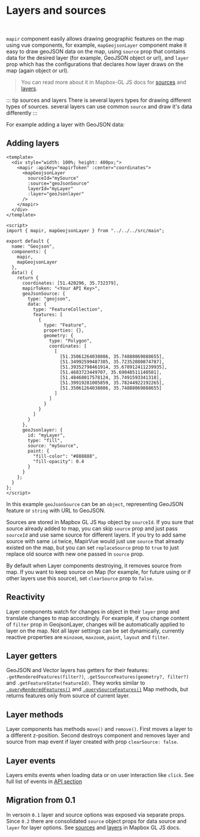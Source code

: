 # Layers and sources

<br />

<ClientOnly>
  <Geojson />
</ClientOnly>

`mapir` component easily allows drawing geographic features on the map using vue components, for example, `mapGeojsonLayer` component make it easy to draw geoJSON data on the map, using `source` prop that contains data for the desired layer (for example, GeoJSON object or url), and `layer` prop which has the configurations that declares how layer draws on the map (again object or url).

> You can read more about it in Mapbox-GL JS docs for [sources](https://docs.mapbox.com/mapbox-gl-js/api/#sources) and [layers](https://docs.mapbox.com/mapbox-gl-js/style-spec/#layers).

::: tip sources and layers
There is several layers types for drawing different types of sources.
several layers can use common `source` and draw it's data differently
:::

For example adding a layer with GeoJSON data:

## Adding layers

```vue
<template>
  <div style="width: 100%; height: 400px;">
    <mapir :apiKey="mapirToken" :center="coordinates">
      <mapGeojsonLayer
        sourceId="mySource"
        :source="geoJsonSource"
        layerId="myLayer"
        :layer="geoJsonlayer"
      />
    </mapir>
  </div>
</template>

<script>
import { mapir, mapGeojsonLayer } from "../../../src/main";

export default {
  name: "Geojson",
  components: {
    mapir,
    mapGeojsonLayer
  },
  data() {
    return {
      coordinates: [51.420296, 35.732379],
      mapirToken: "<Your API Key>",
      geoJsonSource: {
        type: "geojson",
        data: {
          type: "FeatureCollection",
          features: [
            {
              type: "Feature",
              properties: {},
              geometry: {
                type: "Polygon",
                coordinates: [
                  [
                    [51.35061264038086, 35.74888069888655],
                    [51.34992599487305, 35.72352080874787],
                    [51.39352798461914, 35.678912411239935],
                    [51.4683723449707, 35.69048511140501],
                    [51.48468017578124, 35.7491593341318],
                    [51.39919281005859, 35.78244922192265],
                    [51.35061264038086, 35.74888069888655]
                  ]
                ]
              }
            }
          ]
        }
      },
      geoJsonlayer: {
        id: "myLayer",
        type: "fill",
        source: "mySource",
        paint: {
          "fill-color": "#888888",
          "fill-opacity": 0.4
        }
      }
    };
  }
};
</script>
```

In this example `geoJsonSource` can be an `object`, representing GeoJSON feature or `string` with URL to GeoJSON.

Sources are stored in Mapbox GL JS `Map` object by `sourceId`. If you sure that source already added to map, you can skip `source` prop and just pass `sourceId` and use same source for different layers. If you try to add same source with same `id` twice, MapirVue would just use `source` that already existed on the map, but you can set `replaceSource` prop to `true` to just replace old source with new one passed in `source` prop.

By default when Layer components destroying, it removes source from map. If you want to keep source on Map (for example, for future using or if other layers use this source), set `clearSource` prop to `false`.

## Reactivity

Layer components watch for changes in object in their `layer` prop and translate changes to map accordingly. For example, if you change content of `filter` prop in GeojsonLayer, changes will be automatically applied to layer on the map. Not all layer settings can be set dynamically, currently reactive properties are `minzoom`, `maxzoom`, `paint`, `layout` and `filter`.

## Layer getters

GeoJSON and Vector layers has getters for their features: `.getRenderedFeatures(filter?)`, `.getSourceFeatures(geometry?, filter?)` and `.getFeatureState(featureId)`. They works similar to [`.queryRenderedFeatures()`](https://docs.mapbox.com/mapbox-gl-js/api/#map#queryrenderedfeatures) and [`.querySourceFeatures()`](https://docs.mapbox.com/mapbox-gl-js/api/#map#querysourcefeatures) Map methods, but returns features only from source of current layer.

## Layer methods

Layer components has methods `move()` and `remove()`.
First moves a layer to a different z-position. Second destroys component and removes layer and source from map event if layer created with prop `clearSource: false`.

## Layer events

Layers emits events when loading data or on user interaction like `click`. See full list of events in [API section](/api/Layers/README.md#events)

## Migration from 0.1

In versoin `0.1` layer and source options was exposed via separate props.
Since `0.2` there are consolidated `source` object props for data source and `layer` for layer options. See [sources](https://docs.mapbox.com/mapbox-gl-js/api/#sources) and [layers](https://docs.mapbox.com/mapbox-gl-js/style-spec/#layers) in Mapbox GL JS docs.
